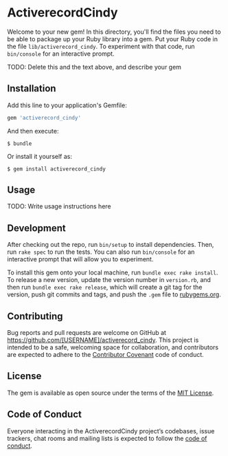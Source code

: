 # ActiverecordCindy

Welcome to your new gem! In this directory, you'll find the files you need to be able to package up your Ruby library into a gem. Put your Ruby code in the file `lib/activerecord_cindy`. To experiment with that code, run `bin/console` for an interactive prompt.

TODO: Delete this and the text above, and describe your gem

## Installation

Add this line to your application's Gemfile:

```ruby
gem 'activerecord_cindy'
```

And then execute:

    $ bundle

Or install it yourself as:

    $ gem install activerecord_cindy

## Usage

TODO: Write usage instructions here

## Development

After checking out the repo, run `bin/setup` to install dependencies. Then, run `rake spec` to run the tests. You can also run `bin/console` for an interactive prompt that will allow you to experiment.

To install this gem onto your local machine, run `bundle exec rake install`. To release a new version, update the version number in `version.rb`, and then run `bundle exec rake release`, which will create a git tag for the version, push git commits and tags, and push the `.gem` file to [rubygems.org](https://rubygems.org).

## Contributing

Bug reports and pull requests are welcome on GitHub at https://github.com/[USERNAME]/activerecord_cindy. This project is intended to be a safe, welcoming space for collaboration, and contributors are expected to adhere to the [Contributor Covenant](http://contributor-covenant.org) code of conduct.

## License

The gem is available as open source under the terms of the [MIT License](https://opensource.org/licenses/MIT).

## Code of Conduct

Everyone interacting in the ActiverecordCindy project’s codebases, issue trackers, chat rooms and mailing lists is expected to follow the [code of conduct](https://github.com/[USERNAME]/activerecord_cindy/blob/master/CODE_OF_CONDUCT.md).
